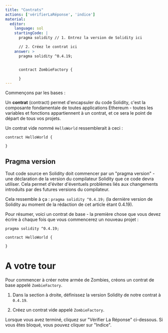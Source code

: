 ```yaml
---
title: "Contrats"
actions: ['vérifierLaRéponse', 'indice']
material:
  editor:
    language: sol
    startingCode: |
      pragma solidity // 1. Entrez la version de Solidity ici

      // 2. Créez le contrat ici
    answer: >
      pragma solidity ^0.4.19;


      contract ZombieFactory {

      }
---
```


Commençons par les bases :

Un **contrat** (contract) permet d'encapsuler du code Solidity, c'est la composante fondamentale de toutes applications Ethereum - toutes les variables et fonctions appartiennent à un contrat, et ce sera le point de départ de tous vos projets.

Un contrat vide nommé `HelloWorld` ressemblerait à ceci :

```
contract HelloWorld {

}
```

## Pragma version

Tout code source en Solidity doit commencer par un "pragma version" - une déclaration de la version du compilateur Solidity que ce code devra utiliser. Cela permet d'éviter d'éventuels problèmes liés aux changements introduits par des futures versions du compilateur.

Cela ressemble à ça : `pragma solidity ^0.4.19;` (la dernière version de Solidity au moment de la rédaction de cet article étant 0.4.19).

Pour résumer, voici un contrat de base - la première chose que vous devez écrire à chaque fois que vous commencerez un nouveau projet :

```
pragma solidity ^0.4.19;

contract HelloWorld {

}
```

# A votre tour

Pour commencer à créer notre armée de Zombies, créons un contrat de base appelé `ZombieFactory`.

1. Dans la section à droite, définissez la version Solidity de notre contrat à `0.4.19`.

2. Créez un contrat vide appelé `ZombieFactory`.

Lorsque vous avez terminé, cliquez sur "Vérifier La Réponse" ci-dessous. Si vous êtes bloqué, vous pouvez cliquer sur "Indice".

